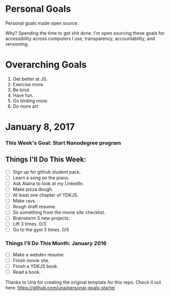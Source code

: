 Personal Goals
==============

Personal goals made open source.

Why? Spending the time to get shit done. I'm open sourcing these goals for accessibility across computers I use, transparency, accountability, and versioning.

# Overarching Goals

1. Get better at JS.
2. Exercise more.
3. Be kind.
4. Have fun.
5. Go birding more.
6. Do more art

# January 8, 2017

### This Week's Goal: Start Nanodegree program

## Things I'll Do This Week:

- [ ] Sign up for github student pack.
- [ ] Learn a song on the piano.
- [ ] Ask Alaina to look at my LinkedIn.
- [ ] Make pizza dough.
- [ ] At least one chapter of YDKJS.
- [ ] Make ravs.
- [ ] Rough draft resume.
- [ ] So something from the movie site checklist.
- [ ] Brainstorm 5 new projects.
- [ ] Lift 3 times.  0/3
- [ ] Go to the gym 5 times. 0/5

### Things I'll Do This Month: January 2016

- [ ] Make a webdev resume.
- [ ] Finish movie site.
- [ ] Finish a YDKJS book.
- [ ] Read a book.

Thanks to Una for creating the original template for this repo. Check it out here: https://github.com/una/personal-goals-starter